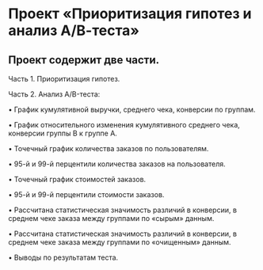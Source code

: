 # Проект «Приоритизация гипотез и анализ А/В-теста»
## Проект содержит две части.
Часть 1. Приоритизация гипотез.

Часть 2. Анализ A/B-теста:

•	График кумулятивной выручки, среднего чека, конверсии по группам.

•	График относительного изменения кумулятивного среднего чека, конверсии группы B к группе A. 

•	Точечный график количества заказов по пользователям.

•	95-й и 99-й перцентили количества заказов на пользователя. 

•	Точечный график стоимостей заказов. 

•	95-й и 99-й перцентили стоимости заказов.

•	Рассчитана статистическая значимость различий в конверсии, в среднем чеке заказа между группами по «сырым» данным. 

•	Рассчитана статистическая значимость различий в конверсии, в среднем чеке заказа между группами по «очищенным» данным. 

•	Выводы по результатам теста. 

